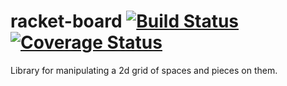 # racket-board [![Build Status](https://travis-ci.org/jackfirth/racket-board.svg)](https://travis-ci.org/jackfirth/racket-board) [![Coverage Status](https://coveralls.io/repos/jackfirth/racket-board/badge.svg?branch=master&service=github)](https://coveralls.io/github/jackfirth/racket-board?branch=master)
Library for manipulating a 2d grid of spaces and pieces on them.
